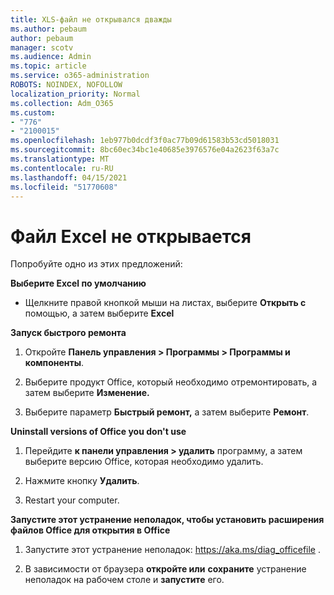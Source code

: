 ```yaml
---
title: XLS-файл не открывался дважды
ms.author: pebaum
author: pebaum
manager: scotv
ms.audience: Admin
ms.topic: article
ms.service: o365-administration
ROBOTS: NOINDEX, NOFOLLOW
localization_priority: Normal
ms.collection: Adm_O365
ms.custom:
- "776"
- "2100015"
ms.openlocfilehash: 1eb977b0dcdf3f0ac77b09d61583b53cd5018031
ms.sourcegitcommit: 8bc60ec34bc1e40685e3976576e04a2623f63a7c
ms.translationtype: MT
ms.contentlocale: ru-RU
ms.lasthandoff: 04/15/2021
ms.locfileid: "51770608"
---
```

# <a name="excel-file-doesnt-open"></a>Файл Excel не открывается

Попробуйте одно из этих предложений:

**Выберите Excel по умолчанию**

* Щелкните правой кнопкой мыши на листах, выберите **Открыть с** помощью, а затем выберите **Excel**

**Запуск быстрого ремонта**

1. Откройте **Панель управления > Программы > Программы и компоненты**.

2. Выберите продукт Office, который необходимо отремонтировать, а затем выберите **Изменение.**

3. Выберите параметр **Быстрый ремонт,** а затем выберите **Ремонт**.

**Uninstall versions of Office you don't use**

1. Перейдите **к панели управления > удалить** программу, а затем выберите версию Office, которая необходимо удалить.

2. Нажмите кнопку **Удалить**.

3. Restart your computer.

**Запустите этот устранение неполадок, чтобы установить расширения файлов Office для открытия в Office**

1. Запустите этот устранение неполадок: https://aka.ms/diag_officefile .

2. В зависимости от браузера **откройте или** **сохраните** устранение неполадок на рабочем столе и **запустите** его.
